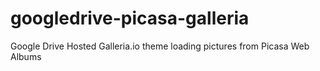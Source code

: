 googledrive-picasa-galleria
===========================

Google Drive Hosted Galleria.io theme loading pictures from Picasa Web Albums 
